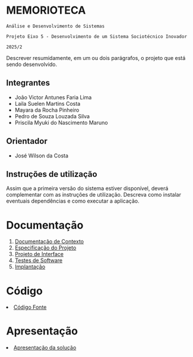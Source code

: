 # MEMORIOTECA

`Análise e Desenvolvimento de Sistemas`

`Projeto Eixo 5 - Desenvolvimento de um Sistema Sociotécnico Inovador`

`2025/2`

Descrever resumidamente, em um ou dois parágrafos, o projeto que está sendo desenvolvido.

## Integrantes


* João Victor Antunes Faria Lima
* Laila Suelen Martins Costa
* Mayara da Rocha Pinheiro
* Pedro de Souza Louzada Silva
* Priscila Myuki do Nascimento Maruno

## Orientador

* José Wilson da Costa

## Instruções de utilização

Assim que a primeira versão do sistema estiver disponível, deverá complementar com as instruções de utilização. Descreva como instalar eventuais dependências e como executar a aplicação.

# Documentação

<ol>
<li><a href="documentos/01-Documentação de Contexto.md"> Documentação de Contexto</a></li>
<li><a href="documentos/02-Especificação do Projeto.md"> Especificação do Projeto</a></li>
<li><a href="documentos/03-Projeto de Interface.md"> Projeto de Interface</a></li>
<li><a href="documentos/04-Testes de Software.md"> Testes de Software</a></li>
<li><a href="documentos/05-Implantação.md"> Implantação</a></li>
</ol>

# Código

<li><a href="codigo-fonte/README.md"> Código Fonte</a></li>

# Apresentação

<li><a href="apresentacao/README.md"> Apresentação da solução</a></li>

